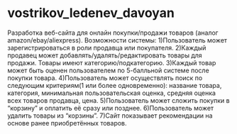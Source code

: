 # vostrikov_ledenev_davoyan

Разработка веб-сайта для онлайн покупки/продажи товаров (аналог amazon/ebay/aliexpress). Возможности системы: 1)Пользователь может зарегистрироваться в роли продавца или покупателя. 2)Каждый продавец может добавлять/удалять/редактировать товары для продажи. Товары имеют категорию/подкатегорию. 3)Каждый товар может быть оценен пользователем по 5-балльной системе после покупки товара. 4)Пользователь может осуществлять поиск по следующим критериям(1 или более одновременно): название товара, категория, минимальная пользовательская оценка, средняя оценка всех товаров продавца, цена. 5)Пользователь может сложить покупки в “корзину” и оплатить её сразу или позднее. 6)Пользователь может удалить товары из “корзины”. 7)Сайт показывает рекомендации на основе ранее приобретённых товаров.

